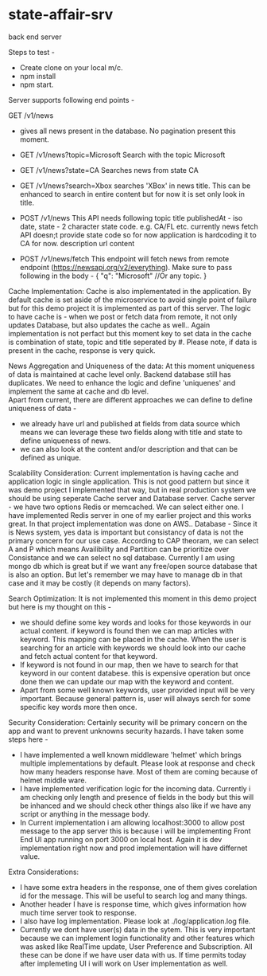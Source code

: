 # state-affair-srv

back end server

Steps to test -

- Create clone on your local m/c.
- npm install
- npm start.

Server supports following end points -

GET /v1/news

- gives all news present in the database. No pagination present this moment.
- GET /v1/news?topic=Microsoft
  Search with the topic Microsoft

- GET /v1/news?state=CA
  Searches news from state CA

- GET /v1/news?search=Xbox
  searches 'XBox' in news title. This can be enhanced to search in entire content but for now it is set only look in title.

- POST /v1/news
  This API needs following
  topic
  title
  publishedAt - iso date,
  state - 2 character state code. e.g. CA/FL etc. currently news fetch API doesn;t provide state code so for now application is hardcoding it to CA for now.
  description
  url
  content

- POST /v1/news/fetch
  This endpoint will fetch news from remote endpoint (https://newsapi.org/v2/everything).
  Make sure to pass following in the body -
  {
  "q": "Microsoft" //Or any topic.
  }

Cache Implementation:
Cache is also implementated in the application. By default cache is set aside of the microservice to
avoid single point of failure but for this demo project it is implemented as part of this server. The
logic to have cache is - when we post or fetch data from remote, it not only updates Database, but also updates the cache as well..
Again implementation is not perfact but this moment key to set data in the cache is combination of state, topic and title seperated by #.
Please note, if data is present in the cache, response is very quick.

News Aggregation and Uniqueness of the data:
At this moment uniqueness of data is maintained at cache level only. Backend database still has duplicates. We need to enhance the logic and define 'uniquenes' and implement the same at cache and db level.  
Apart from current, there are different approaches we can define to define uniqueness of data -

- we already have url and published at fields from data source which means we can leverage these two fields along with title and state to define uniqueness of news.
- we can also look at the content and/or description and that can be defined as unique.

Scalability Consideration:
Current implementation is having cache and application logic in single application. This is not good pattern but since it was demo project I implemented that way, but in real production system we should be using seperate Cache server and Database server.
Cache server - we have two options Redis or memcached. We can select either one. I have implemented Redis server in one of my earlier project and this works great. In that project implementation was done on AWS..
Database - Since it is News system, yes data is important but consistancy of data is not the primary concern for our use case. According to CAP theoram, we can select A and P which means Availibility and Partition can be prioritize over Consistance and we can select no sql database. Currently I am using mongo db which is great but if we want any free/open source database that is also an option. But let's remember we may have to manage db in that case and it may be costly (it depends on many factors).

Search Optimization:
It is not implemented this moment in this demo project but here is my thought on this -

- we should define some key words and looks for those keywords in our actual content. if keyword is found then we can map articles with keyword. This mapping can be placed in the cache. When the user is searching for an article with keywords we should look into our cache and fetch actual content for that keyword.
- If keyword is not found in our map, then we have to search for that keyword in our content databese. this is expensive operation but once done then we can update our map with the keyword and content.
- Apart from some well known keywords, user provided input will be very important. Because general pattern is, user will always serch for some specific key words more then once.

Security Consideration: Certainly security will be primary concern on the app and want to prevent unknowns security hazards. I have taken some steps here -

- I have implemented a well known middleware 'helmet' which brings multiple implementations by default. Please look at response and check how many headers response have. Most of them are coming because of helmet middle ware.
- I have implemented verification logic for the incoming data. Currently i am checking only length and presence of fields in the body but this will be inhanced and we should check other things also like if we have any script or anything in the message body.
- In Current implementation i am allowing localhost:3000 to allow post message to the app server this is because i will be implementing Front End UI app running on port 3000 on local host. Again it is dev implementation right now and prod implementation will have differnet value.

Extra Considerations:

- I have some extra headers in the response, one of them gives corelation id for the message. This will be useful to search log and many things.
- Another header I have is response time, which gives information how much time server took to response.
- I also have log implementation. Please look at ./log/application.log file.
- Currently we dont have user(s) data in the sytem. This is very important because we can implement login functionality and other features which was asked like RealTime update, User Preference and Subscription. All these can be done if we have user data with us. If time permits today after implemeting UI i will work on User implementation as well.

